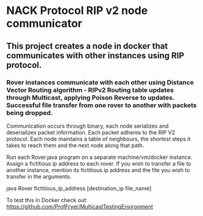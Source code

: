 # NACK Protocol RIP v2 node communicator
## This project creates a node in docker that communicates with other instances using RIP protocol.

###     Rover instances communicate with each other using Distance Vector Routing algorithm - RIPv2     Routing table updates through Multicast, applying Poison Reverse to updates. Successful file transfer from one rover to another with packets being dropped.

Communication occurs through binary, each node serializes and deserializes packet information. Each packet adheres to the RIP V2 protocol.
Each node maintains a table of neighbours, the shortest steps it takes to reach them and the next node along that path.

Run each Rover.java program on a separate machine/vm/docker instance.
Assign a fictitious ip address to each rover. If you wish to transfer
a file to another instance, mention its fictitious ip address and
the file you wish to transfer in the arguments.

java Rover fictitious_ip_address [destination_ip file_name] 

To test this in Docker check out:
https://github.com/ProfFryer/MulticastTestingEnvironment
